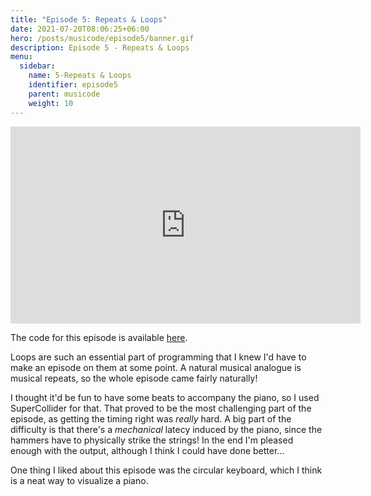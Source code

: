 ```yaml
---
title: "Episode 5: Repeats & Loops"
date: 2021-07-20T08:06:25+06:00
hero: /posts/musicode/episode5/banner.gif
description: Episode 5 - Repeats & Loops
menu:
  sidebar:
    name: 5-Repeats & Loops
    identifier: episode5
    parent: musicode
    weight: 10
---
```


<iframe width="560" height="315" src="https://www.youtube.com/embed/hG9FJaFi-8Y" title="YouTube video player" frameborder="0" allow="accelerometer; autoplay; clipboard-write; encrypted-media; gyroscope; picture-in-picture" allowfullscreen></iframe>

The code for this episode is available [here](https://github.com/psc-g/musicode/tree/main/ep5).

Loops are such an essential part of programming that I knew I'd have to make an episode on them at some point. A natural musical analogue is musical repeats, so the whole episode came fairly naturally!

I thought it'd be fun to have some beats to accompany the piano, so I used SuperCollider for that. That proved to be the most challenging part of the episode, as getting the timing right was _really_ hard. A big part of the difficulty is that there's a _mechanical_ latecy induced by the piano, since the hammers have to physically strike the strings! In the end I'm pleased enough with the output, although I think I could have done better...

One thing I liked about this episode was the circular keyboard, which I think is a neat way to visualize a piano.
